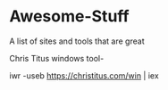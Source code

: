 # Awesome-Stuff
A list of sites and tools that are great

Chris Titus windows tool-

iwr -useb https://christitus.com/win | iex
